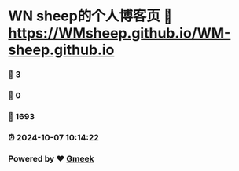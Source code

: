 # WN sheep的个人博客页 :link: https://WMsheep.github.io/WM-sheep.github.io 
### :page_facing_up: [3](https://WMsheep.github.io/WM-sheep.github.io/tag.html) 
### :speech_balloon: 0 
### :hibiscus: 1693 
### :alarm_clock: 2024-10-07 10:14:22 
### Powered by :heart: [Gmeek](https://github.com/Meekdai/Gmeek)
